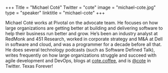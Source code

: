 +++
Title = "Michael Coté"
Twitter = "cote"
image = "michael-cote.jpg"
type = "speaker"
linktitle = "michael-cote"
+++

Michael Coté works at Pivotal on the advocate team. He focuses on how large organizations are getting better at building and delivering software to help their business run better and grow. He’s been an industry analyst at RedMonk and 451 Research, worked in corporate strategy and M&A at Dell in software and cloud, and was a programmer for a decade before all that. He does several technology podcasts (such as Software Defined Talk), writes frequently on how large organizations struggle and succeed with agile development and DevOps, blogs at <a href="http://cote.coffee">cote.coffee</a>, and is <a href="https://twitter.com/cote">@cote</a> in Twitter.
Texas Forever!
